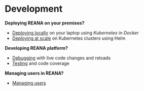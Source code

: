 # Development

**Deploying REANA on your premises?**

- [Deploying locally](deploying-locally) on your laptop using _Kubernetes in Docker_
- [Deploying at scale](deploying-at-scale) on Kubernetes clusters using Helm

**Developing REANA platform?**

- [Debugging](debugging) with live code changes and reloads
- [Testing](testing) and code coverage

**Managing users in REANA?**

- [Managing users](managing-users)
